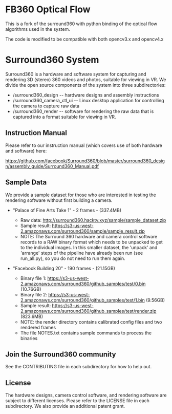 # FB360 Optical Flow

This is a fork of the surround360 with python binding of the optical flow algorithms used in the system.

The code is modified to be compatible with both opencv3.x and opencv4.x


# Surround360 System

Surround360 is a hardware and software system for capturing and rendering 3D (stereo) 360 videos and photos, suitable for viewing in VR. We divide the open source components of the system into three subdirectories:

* /surround360_design -- hardware designs and assembly instructions
* /surround360_camera_ctl_ui -- Linux desktop application for controlling the camera to capture raw data
* /surround360_render -- software for rendering the raw data that is captured into a format suitable for viewing in VR.

## Instruction Manual ##

Please refer to our instruction manual (which covers use of both hardware and software) here:

https://github.com/facebook/Surround360/blob/master/surround360_design/assembly_guide/Surround360_Manual.pdf

## Sample Data ##

We provide a sample dataset for those who are interested in testing the rendering software without first building a camera.

* "Palace of Fine Arts Take 1" - 2 frames - (337.4MB)
  * Raw data: http://surround360.hacktv.xyz/sample/sample_dataset.zip
  * Sample result: https://s3-us-west-2.amazonaws.com/surround360/sample/sample_result.zip
  * NOTE: The Surround 360 hardware and camera control software records to a RAW binary format which needs to be unpacked to get to the individual images. In this smaller dataset, the 'unpack' and 'arrange' steps of the pipeline have already been run (see run_all.py), so you do not need to run them again.

* "Facebook Building 20" - 190 frames - (21.15GB)
  * Binary file 1: https://s3-us-west-2.amazonaws.com/surround360/github_samples/test/0.bin (10.76GB)
  * Binary file 2: https://s3-us-west-2.amazonaws.com/surround360/github_samples/test/1.bin (9.56GB)
  * Sample result: https://s3-us-west-2.amazonaws.com/surround360/github_samples/test/render.zip (823.6MB)
  * NOTE: the render directory contains calibrated config files and two rendered frames
  * The file NOTES.txt contains sample commands to process the binaries

## Join the Surround360 community

See the CONTRIBUTING file in each subdirectory for how to help out.

## License

The hardware designs, camera control software, and rendering software are subject to different licenses. Please refer to the LICENSE file in each subdirectory. We also provide an additional patent grant.
